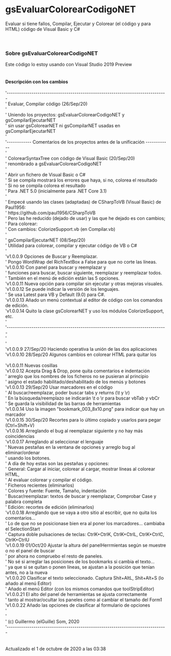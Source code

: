# gsEvaluarColorearCodigoNET
Evaluar si tiene fallos, Compilar, Ejecutar y Colorear (el código y para HTML) código de Visual Basic y C#<br>
<br>
<br>
<h3>Sobre gsEvaluarColorearCodigoNET</h3>
Este código lo estoy usando con Visual Studio 2019 Preview<br>
<br>
<h4>Descripción con los cambios</h4>
'------------------------------------------------------------------------------<br>
' Evaluar, Compilar código                                          (26/Sep/20)<br>
'<br>
' Uniendo los proyectos: gsEvaluarColorearCodigoNET y gsCompilarEjecutarNET<br>
' sin usar gsColorearNET ni gsCompilarNET usadas en gsCompilarEjecutarNET<br>
'<br>
'------------ Comentarios de los proyectos antes de la unificación ------------<br>
'<br>
' ColorearSyntaxTree con código de Visual Basic                     (20/Sep/20)<br>
'   renombrado a gsEvaluarColorearCodigoNET<br>
'<br>
' Abrir un fichero de Visual Basic o C#<br>
' Si se compila mostrará los errores que haya, si no, colorea el resultado<br>
' Si no se compila colorea el resultado<br>
' Para .NET 5.0 (inicialmente para .NET Core 3.1)<br>
'<br>
' Empecé usando las clases (adaptadas) de CSharpToVB (Visual Basic) de Paul1956:<br>
'           https://github.com/paul1956/CSharpToVB<br>
' Pero las he reducido (dejado de usar) y las que he dejado es con cambios;<br>
'   Para colorear:<br>
'       Con cambios:    ColorizeSupport.vb (en Compilar.vb)<br>
'<br>
' gsCompilarEjecutarNET                                             (08/Sep/20)<br>
' Utilidad para colorear, compilar y ejecutar código de VB o C#<br>
'<br>
'v1.0.0.9   Opciones de Buscar y Reemplazar.<br>
'           Pongo WordWrap del RichTextBox a False para que no corte las líneas.<br>
'v1.0.0.10  Con panel para buscar y reemplazar y<br>
'           funciones para buscar, buscar siguiente, reemplazar y reemplazar todos.<br>
'           También en el menú de edición están las 5 opciones.<br>
'v1.0.0.11  Nueva opción para compilar sin ejecutar y otras mejoras visuales.<br>
'v1.0.0.12  Se puede indicar la versión de los lenguajes.<br>
'           Se usa Latest para VB y Default (9.0) para C#.<br>
'v1.0.0.13  Añado un menú contextual al editor de código con los comandos de edición.<br>
'v1.0.0.14  Quito la clase gsColorearNET y uso los módulos ColorizeSupport, etc.<br>
'<br>
'------------------------------------------------------------------------------<br>
'<br>
'<br>
'v1.0.0.9   27/Sep/20   Haciendo operativa la unión de las dos aplicaciones<br>
'v1.0.0.10  28/Sep/20   Algunos cambios en colorear HTML para quitar los <br>&nbsp;<br>
'v1.0.0.11              Nuevas cosillas<br>
'v1.0.0.12              Acepta Drag & Drop, pone quita comentarios e indentación<br>
'                       arreglo que los nombres de los ficheros no se pusieran al principio<br>
'                       asigno el estado habilitado/deshabilitado de los menús y botones<br>
'v1.0.0.13  29/Sep/20   Usar marcadores en el código<br>
'                       Al buscar/reemplazar, poder buscar tabs y returns (\t y \r)<br>
'                       En la búsqueda/reemplazo se indicarán \t o \r para buscar vbTab y vbCr<br>
'                       Se guarda la visibilidad de las barras de herramientas<br>
'v1.0.0.14              Uso la imagen "bookmark_003_8x10.png" para indicar que hay un marcador<br>
'v1.0.0.15  30/Sep/20   Recortes para lo último copiado y usarlos para pegar (Ctrl+Shift+V)<br>
'v1.0.0.16              Arreglando el bug al reemplazar siguiente y no hay más coincidencias<br>
'v1.0.0.17              Arreglando al seleccionar el lenguaje<br>
'                       Nuevas pestañas en la ventana de opciones y arreglo bug al eliminar/ordenar<br>
'                       usando los botones.<br>
'                       A día de hoy estas son las pestañas y opciones:<br>
'                       General: Cargar al iniciar, colorear al cargar, mostrar líneas al colorear HTML,<br>
'                                Al evaluar colorear y compilar el código.<br>
'                       Ficheros recientes (eliminarlos)<br>
'                       Colores y fuente: Fuente, Tamaño, indentación<br>
'                       Buscar/reemplazar: textos de buscar y reemplazar, Comprobar Case y palabra completa<br>
'                       Edición: recortes de edición (eliminarlos)<br>
'v1.0.0.18              Arreglando que se vaya a otro sitio al escribir, que no quita los comentarios...<br>
'                       Lo de que no se posicionase bien era al poner los marcadores... cambiaba el SelectionStart<br>
'                       Captura doble pulsaciones de teclas: CtrlK+CtrlK, CtrlK+CtrlL, CtrlK+CtrlC, CtrlK+CtrlU<br>
'v1.0.0.19  01/Oct/20   Ajustar la altura del panelHerrmientas según se muestre o no el panel de buscar<br>
'                       por ahora no compruebo el resto de paneles.<br>
'                       No sé si arreglar las posiciones de los bookmarks si cambia el texto...<br>
'                       ya que si se quitan o ponen líneas, se ajustan a la posición que tenían antes, no a la nueva<br>
'v1.0.0.20              Clasificar el texto seleccionado. Captura Shit+AltL, Shit+Alt+S (lo añado al menú Editor)<br>
'                       Añado el menú Editor (con los mismos comandos que toolStripEditor)<br>
'v1.0.0.21              El alto del panel de herramientas se ajusta correctamente<br>
'                       tanto al mostrar/ocultar los paneles como al cambiar el tamaño del Form1<br>
'v1.0.0.22              Añado las opciones de clasificar al formulario de opciones<br>
'<br>
'<br>
' (c) Guillermo (elGuille) Som, 2020<br>
'------------------------------------------------------------------------------<br>
<br>
<br>
Actualizado el 1 de octubre de 2020 a las 03:38<br>

